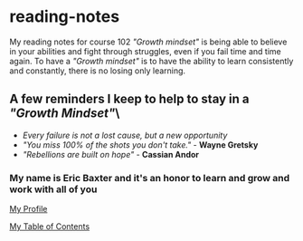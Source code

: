 # reading-notes

My reading notes for course 102
*"Growth mindset"*  is being able to believe in your abilities and fight through struggles, even if you fail time and time again. To have a *"Growth mindset"* is to have the ability to learn consistently and constantly, there is no losing only learning.

## A few reminders I keep to help to stay in a *"Growth Mindset"*\

- *Every failure is not a lost cause, but a new opportunity* 
- *"You miss 100% of the shots you don't take."* - **Wayne Gretsky**
- *"Rebellions are built on hope"* - **Cassian Andor**

### My name is Eric Baxter and it's an honor to learn and grow and work with all of you

 [My Profile](https://github.com/EricB23) 

[My Table of Contents]()